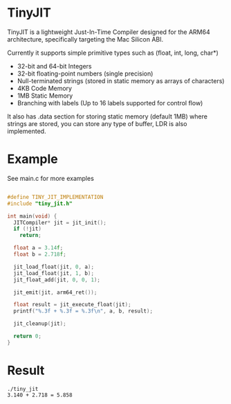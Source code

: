 # TinyJIT

TinyJIT is a lightweight Just-In-Time Compiler designed for the ARM64 architecture, specifically targeting the Mac Silicon ABI.

Currently it supports simple primitive types such as (float, int, long, char*)

* 32-bit and 64-bit Integers
* 32-bit floating-point numbers (single precision)
* Null-terminated strings (stored in static memory as arrays of characters)
* 4KB Code Memory
* 1MB Static Memory
* Branching with labels (Up to 16 labels supported for control flow)

It also has .data section for storing static memory (default 1MB) where strings are stored, you can store any type of buffer, LDR is also implemented.

# Example 

See main.c for more examples

```c

#define TINY_JIT_IMPLEMENTATION
#include "tiny_jit.h"

int main(void) {
  JITCompiler* jit = jit_init();
  if (!jit)
    return;

  float a = 3.14f;
  float b = 2.718f;

  jit_load_float(jit, 0, a);
  jit_load_float(jit, 1, b);
  jit_float_add(jit, 0, 0, 1);

  jit_emit(jit, arm64_ret());

  float result = jit_execute_float(jit);
  printf("%.3f + %.3f = %.3f\n", a, b, result);

  jit_cleanup(jit);

  return 0;
}
```

# Result

```
./tiny_jit
3.140 + 2.718 = 5.858
```
